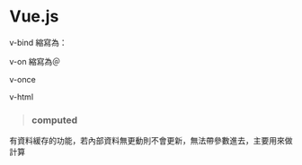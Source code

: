 # Vue.js

v-bind 縮寫為：

v-on 縮寫為＠

v-once

v-html

>### computed 
有資料緩存的功能，若內部資料無更動則不會更新，無法帶參數進去，主要用來做計算

>### <template>
會顯示此內容但不會輸出此標籤
 
>### option value="disabled"
讓選單選像無法選取

>### trim() 清除空白鍵

>### V-for對於物件與陣列給回傳的值不一樣
陣列(a,b) in array// a=items, b=index 

物件(a,b) in obj  // a=items b=prop

>### Vue.set(target,key,value) 將資料寫入Vue的方法
true-value false-value

>### v-model

##### v-model.lazy 
類似on changed
##### v-model.number 
將輸出值轉為數字
##### v-model.trim 
消除多於空白建 


>### 修飾符號
#### .preventDefault()
事件修飾符號
#### .prevent
按鍵修飾符號

### 事件修飾符號
#### .stop

停止冒泡stopPropagation

#### .capture 

由外而內觸發

#### .self 

此物件觸發時只觸發此物件

#### .once 

只觸發一次

>### 修飾符號
##### 按鍵修飾符
`@keyCode` ex: `@keyup.13` 按下KeyCode相對應於13的按鈕才會觸發事件

`@keyup.enter` 按下enter時觸發事件

`@keyup.alt.enter` alt+enter要同時按才能觸發事件

##### 滑鼠修飾符
`@click.right` 右鍵觸發

還有 .midlde .left

>### <slot>
<slot></slot>能在component中插入物件
 
若直接在定義component時在<slot>中插入文字則為預設值，之後加入的<slot>則會取代此預設值
 
<any slot="這裡"> 搭配 <slot name="這裡">
